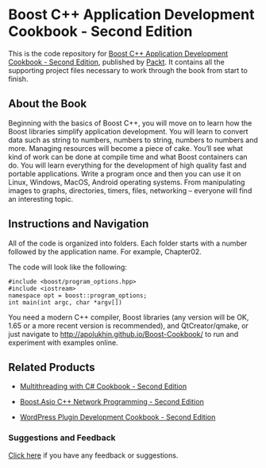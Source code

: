# Boost C++ Application Development Cookbook - Second Edition
This is the code repository for [Boost C++ Application Development Cookbook - Second Edition](https://www.packtpub.com/application-development/boost-c-application-development-cookbook-second-edition?utm_source=github&utm_medium=repository&utm_campaign=9781787282247), published by [Packt](https://www.packtpub.com/?utm_source=github). It contains all the supporting project files necessary to work through the book from start to finish.
## About the Book
Beginning with the basics of Boost C++, you will move on to learn how the Boost libraries simplify application development. You will learn to convert data such as string to numbers, numbers to string, numbers to numbers and more. Managing resources will become a piece of cake. You’ll see what kind of work can be done at compile time and what Boost containers can do. You will learn everything for the development of high quality fast and portable applications. Write a program once and then you can use it on Linux, Windows, MacOS, Android operating systems. From manipulating images to graphs, directories, timers, files, networking – everyone will find an interesting topic.


## Instructions and Navigation
All of the code is organized into folders. Each folder starts with a number followed by the application name. For example, Chapter02.



The code will look like the following:
```
#include <boost/program_options.hpp>
#include <iostream>
namespace opt = boost::program_options;
int main(int argc, char *argv[])
```

You need a modern C++ compiler, Boost libraries (any version will be OK, 1.65 or a more recent version is recommended), and QtCreator/qmake, or just navigate to http://apolukhin.github.io/Boost-Cookbook/ to run and experiment with examples online.

## Related Products
* [Multithreading with C# Cookbook - Second Edition](https://www.packtpub.com/application-development/multithreading-c-cookbook-second-edition?utm_source=github&utm_medium=repository&utm_campaign=9781785881251)

* [Boost.Asio C++ Network Programming - Second Edition](https://www.packtpub.com/networking-and-servers/boostasio-c-network-programming-second-edition?utm_source=github&utm_medium=repository&utm_campaign=9781785283079)

* [WordPress Plugin Development Cookbook - Second Edition](https://www.packtpub.com/web-development/wordpress-plugin-development-cookbook-second-edition?utm_source=github&utm_medium=repository&utm_campaign=9781788291187)

### Suggestions and Feedback
[Click here](https://docs.google.com/forms/d/e/1FAIpQLSe5qwunkGf6PUvzPirPDtuy1Du5Rlzew23UBp2S-P3wB-GcwQ/viewform) if you have any feedback or suggestions.
